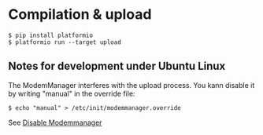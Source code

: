 # Compilation & upload

    $ pip install platformio
    $ platformio run --target upload


## Notes for development under Ubuntu Linux

The ModemManager interferes with the upload process. You kann disable it
by writing "manual" in the override file:

    $ echo "manual" > /etc/init/modemmanager.override

See [Disable Modemmanager](http://bookofzeus.com/harden-ubuntu/disable-services/disable-modemmanager/)

